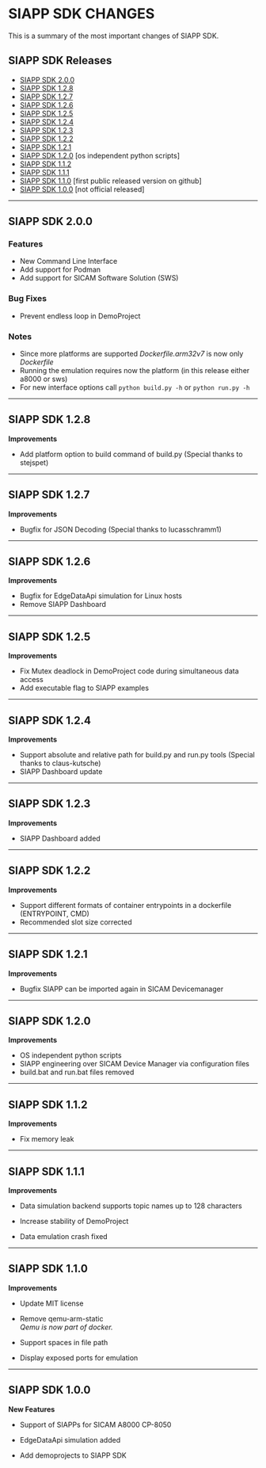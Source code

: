 SIAPP SDK CHANGES
===============

This is a summary of the most important changes of SIAPP SDK.

SIAPP SDK Releases
----------------
 - [SIAPP SDK 2.0.0](#siapp-sdk-200)
 - [SIAPP SDK 1.2.8](#siapp-sdk-128)
 - [SIAPP SDK 1.2.7](#siapp-sdk-127)
 - [SIAPP SDK 1.2.6](#siapp-sdk-126)
 - [SIAPP SDK 1.2.5](#siapp-sdk-125)
 - [SIAPP SDK 1.2.4](#siapp-sdk-124)
 - [SIAPP SDK 1.2.3](#siapp-sdk-123)
 - [SIAPP SDK 1.2.2](#siapp-sdk-122)
 - [SIAPP SDK 1.2.1](#siapp-sdk-121)
 - [SIAPP SDK 1.2.0](#siapp-sdk-120) [os independent python scripts]
 - [SIAPP SDK 1.1.2](#siapp-sdk-112) 
 - [SIAPP SDK 1.1.1](#siapp-sdk-111) 
 - [SIAPP SDK 1.1.0](#siapp-sdk-110) [first public released version on github]
 - [SIAPP SDK 1.0.0](#siapp-sdk-100) [not official released]

-----------

## SIAPP SDK 2.0.0

### Features
* New Command Line Interface
* Add support for Podman
* Add support for SICAM Software Solution (SWS)
### Bug Fixes
* Prevent endless loop in DemoProject

### Notes
* Since more platforms are supported _Dockerfile.arm32v7_ is now only _Dockerfile_
* Running the emulation requires now the platform (in this release either a8000 or sws)
* For new interface options call `python build.py -h` or `python run.py -h`
-----------

## SIAPP SDK 1.2.8

**Improvements**
*  Add platform option to build command of build.py (Special thanks to stejspet)

-----------

## SIAPP SDK 1.2.7

**Improvements**
*  Bugfix for JSON Decoding  (Special thanks to lucasschramm1)

-----------

## SIAPP SDK 1.2.6

**Improvements**
*  Bugfix for EdgeDataApi simulation for Linux hosts
*  Remove SIAPP Dashboard

-----------

## SIAPP SDK 1.2.5

**Improvements**
*  Fix Mutex deadlock in DemoProject code during simultaneous data access
*  Add executable flag to SIAPP examples

-----------

## SIAPP SDK 1.2.4

**Improvements**
*  Support absolute and relative path for build.py and run.py tools (Special thanks to claus-kutsche)
*  SIAPP Dashboard update

-----------

## SIAPP SDK 1.2.3

**Improvements**
*  SIAPP Dashboard added

-----------

## SIAPP SDK 1.2.2

**Improvements**
*  Support different formats of container entrypoints in a dockerfile (ENTRYPOINT, CMD)
*  Recommended slot size corrected

-----------

## SIAPP SDK 1.2.1

**Improvements**
*  Bugfix SIAPP can be imported again in SICAM Devicemanager

-----------

## SIAPP SDK 1.2.0

**Improvements**
*  OS independent python scripts
*  SIAPP engineering over SICAM Device Manager via configuration files
*  build.bat and run.bat files removed

-----------

## SIAPP SDK 1.1.2

**Improvements**
*  Fix memory leak

-----------

## SIAPP SDK 1.1.1

**Improvements**
*  Data simulation backend supports topic names up to 128 characters

*  Increase stability of DemoProject

*  Data emulation crash fixed

-----------

## SIAPP SDK 1.1.0

**Improvements**
*  Update MIT license
*  Remove qemu-arm-static<br>
   *Qemu is now part of docker.*

*  Support spaces in file path

*  Display exposed ports for emulation

-----------

## SIAPP SDK 1.0.0

**New Features**
*  Support of SIAPPs for SICAM A8000 CP-8050

*  EdgeDataApi simulation added

*  Add demoprojects to SIAPP SDK